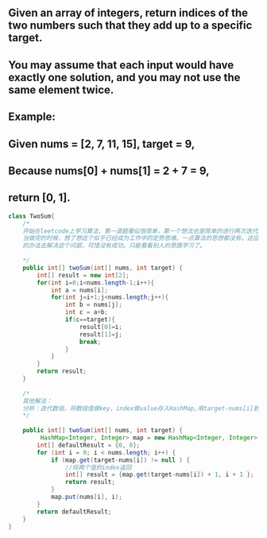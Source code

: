 Given an array of integers, return indices of the two numbers such that they add up to a specific target.
--------
You may assume that each input would have exactly one solution, and you may not use the same element twice.
--------
Example:
--------
Given nums = [2, 7, 11, 15], target = 9,
--------
Because nums[0] + nums[1] = 2 + 7 = 9,
--------
return [0, 1].
--------

```Java
class TwoSum{
    /*
    开始在leetcode上学习算法，第一道题看似很简单，第一个想法也是简单的进行两次迭代来完成这题。这个思路似乎是自然而然的。没有更多的思考。<br>
    当做完的时候，想了想这个似乎已经成为工作中的定势思维。一点算法的思想都没有。这应该是缺乏算法思维吧。自己也努力的想用其他的更好的更高效
    的办法去解决这个问题，可惜没有成功。只能看看别人的思路学习了。
    
    */
    public int[] twoSum(int[] nums, int target) {
        int[] result = new int[2];
        for(int i=0;i<nums.length-1;i++){
            int a = nums[i];
            for(int j=i+1;j<nums.length;j++){
                int b = nums[j];
                int c = a+b;
                if(c==target){
                    result[0]=i;
                    result[1]=j;
                    break;
                }
            }
        }
        return result;
    }
    
    /*
    其他解法：
    分析：迭代数组，将数组值做key，index做value存入HashMap,用target-nums[i]到map中寻找差值。减少了一次迭代。
    */
    
    public int[] twoSum(int[] nums, int target) {
         HashMap<Integer, Integer> map = new HashMap<Integer, Integer>();
        int[] defaultResult = {0, 0};
        for (int i = 0; i < nums.length; i++) {
            if (map.get(target-nums[i]) != null ) {
                //将两个值的index返回
                int[] result = {map.get(target-nums[i]) + 1, i + 1 };
                return result;
            }
            map.put(nums[i], i);
        }
        return defaultResult;
    }
}
``` 